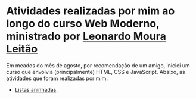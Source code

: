 # Atividades realizadas por mim ao longo do curso Web Moderno, ministrado por [Leonardo Moura Leitão](https://github.com/leonardomleitao)

Em meados do mês de agosto, por recomendação de um amigo, iniciei um curso que envolvia (principalmente) HTML, CSS e JavaScript. Abaixo, as atividades que foram realizadas por mim.

- [Listas aninhadas](https://github.com/Cyberleitor/exercicios/tree/master/exercicios/Agosto_de_2022/curso_web_moderno/atividades/lista_aninhada).
